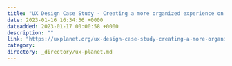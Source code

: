 ```yaml
---
title: "UX Design Case Study - Creating a more organized experience on Instagram"
date: 2023-01-16 16:34:36 +0000
dateadded: 2023-01-17 00:00:58 +0000
description: ""
link: "https://uxplanet.org/ux-design-case-study-creating-a-more-organized-experience-on-instagram-ca8516a4ac49?source=rss----819cc2aaeee0---4"
category:
directory: _directory/ux-planet.md
---
```

